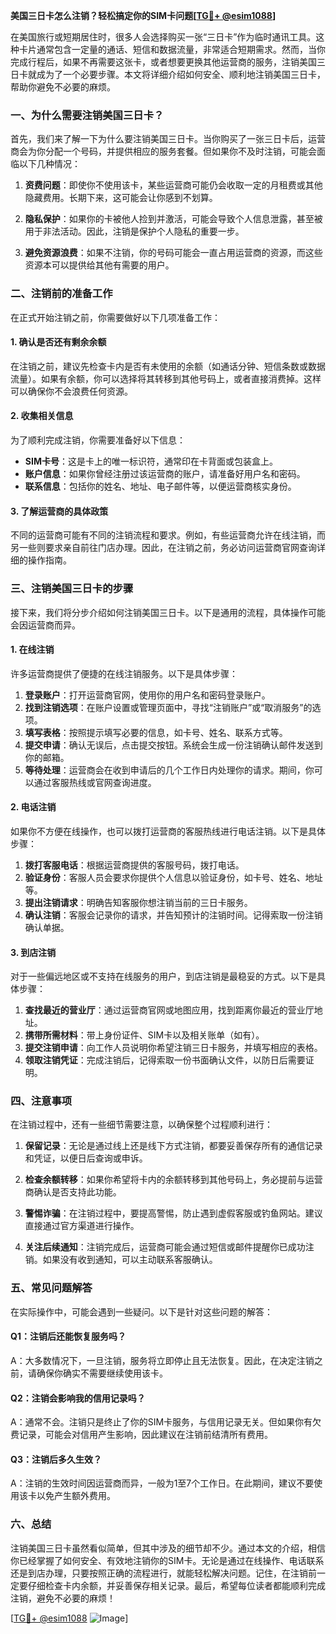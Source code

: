 **美国三日卡怎么注销？轻松搞定你的SIM卡问题[[TG💪+ @esim1088](https://t.me/s/esim1088)]**

在美国旅行或短期居住时，很多人会选择购买一张“三日卡”作为临时通讯工具。这种卡片通常包含一定量的通话、短信和数据流量，非常适合短期需求。然而，当你完成行程后，如果不再需要这张卡，或者想要更换其他运营商的服务，注销美国三日卡就成为了一个必要步骤。本文将详细介绍如何安全、顺利地注销美国三日卡，帮助你避免不必要的麻烦。

### **一、为什么需要注销美国三日卡？**

首先，我们来了解一下为什么要注销美国三日卡。当你购买了一张三日卡后，运营商会为你分配一个号码，并提供相应的服务套餐。但如果你不及时注销，可能会面临以下几种情况：

1. **资费问题**：即使你不使用该卡，某些运营商可能仍会收取一定的月租费或其他隐藏费用。长期下来，这可能会让你感到不划算。
   
2. **隐私保护**：如果你的卡被他人捡到并激活，可能会导致个人信息泄露，甚至被用于非法活动。因此，注销是保护个人隐私的重要一步。

3. **避免资源浪费**：如果不注销，你的号码可能会一直占用运营商的资源，而这些资源本可以提供给其他有需要的用户。

### **二、注销前的准备工作**

在正式开始注销之前，你需要做好以下几项准备工作：

#### **1. 确认是否还有剩余余额**
在注销之前，建议先检查卡内是否有未使用的余额（如通话分钟、短信条数或数据流量）。如果有余额，你可以选择将其转移到其他号码上，或者直接消费掉。这样可以确保你不会浪费任何资源。

#### **2. 收集相关信息**
为了顺利完成注销，你需要准备好以下信息：
- **SIM卡号**：这是卡上的唯一标识符，通常印在卡背面或包装盒上。
- **账户信息**：如果你曾经注册过该运营商的账户，请准备好用户名和密码。
- **联系信息**：包括你的姓名、地址、电子邮件等，以便运营商核实身份。

#### **3. 了解运营商的具体政策**
不同的运营商可能有不同的注销流程和要求。例如，有些运营商允许在线注销，而另一些则要求亲自前往门店办理。因此，在注销之前，务必访问运营商官网查询详细的操作指南。

### **三、注销美国三日卡的步骤**

接下来，我们将分步介绍如何注销美国三日卡。以下是通用的流程，具体操作可能会因运营商而异。

#### **1. 在线注销**
许多运营商提供了便捷的在线注销服务。以下是具体步骤：

1. **登录账户**：打开运营商官网，使用你的用户名和密码登录账户。
2. **找到注销选项**：在账户设置或管理页面中，寻找“注销账户”或“取消服务”的选项。
3. **填写表格**：按照提示填写必要的信息，如卡号、姓名、联系方式等。
4. **提交申请**：确认无误后，点击提交按钮。系统会生成一份注销确认邮件发送到你的邮箱。
5. **等待处理**：运营商会在收到申请后的几个工作日内处理你的请求。期间，你可以通过客服热线或官网查询进度。

#### **2. 电话注销**
如果你不方便在线操作，也可以拨打运营商的客服热线进行电话注销。以下是具体步骤：

1. **拨打客服电话**：根据运营商提供的客服号码，拨打电话。
2. **验证身份**：客服人员会要求你提供个人信息以验证身份，如卡号、姓名、地址等。
3. **提出注销请求**：明确告知客服你想注销当前的三日卡服务。
4. **确认注销**：客服会记录你的请求，并告知预计的注销时间。记得索取一份注销确认单据。

#### **3. 到店注销**
对于一些偏远地区或不支持在线服务的用户，到店注销是最稳妥的方式。以下是具体步骤：

1. **查找最近的营业厅**：通过运营商官网或地图应用，找到距离你最近的营业厅地址。
2. **携带所需材料**：带上身份证件、SIM卡以及相关账单（如有）。
3. **提交注销申请**：向工作人员说明你希望注销三日卡服务，并填写相应的表格。
4. **领取注销凭证**：完成注销后，记得索取一份书面确认文件，以防日后需要证明。

### **四、注意事项**

在注销过程中，还有一些细节需要注意，以确保整个过程顺利进行：

1. **保留记录**：无论是通过线上还是线下方式注销，都要妥善保存所有的通信记录和凭证，以便日后查询或申诉。
   
2. **检查余额转移**：如果你希望将卡内的余额转移到其他号码上，务必提前与运营商确认是否支持此功能。

3. **警惕诈骗**：在注销过程中，要提高警惕，防止遇到虚假客服或钓鱼网站。建议直接通过官方渠道进行操作。

4. **关注后续通知**：注销完成后，运营商可能会通过短信或邮件提醒你已成功注销。如果没有收到通知，可以主动联系客服确认。

### **五、常见问题解答**

在实际操作中，可能会遇到一些疑问。以下是针对这些问题的解答：

#### **Q1：注销后还能恢复服务吗？**
A：大多数情况下，一旦注销，服务将立即停止且无法恢复。因此，在决定注销之前，请确保你确实不需要继续使用该卡。

#### **Q2：注销会影响我的信用记录吗？**
A：通常不会。注销只是终止了你的SIM卡服务，与信用记录无关。但如果你有欠费记录，可能会对信用产生影响，因此建议在注销前结清所有费用。

#### **Q3：注销后多久生效？**
A：注销的生效时间因运营商而异，一般为1至7个工作日。在此期间，建议不要使用该卡以免产生额外费用。

### **六、总结**

注销美国三日卡虽然看似简单，但其中涉及的细节却不少。通过本文的介绍，相信你已经掌握了如何安全、有效地注销你的SIM卡。无论是通过在线操作、电话联系还是到店办理，只要按照正确的流程进行，就能轻松解决问题。记住，在注销前一定要仔细检查卡内余额，并妥善保存相关记录。最后，希望每位读者都能顺利完成注销，避免不必要的麻烦！

[[TG💪+ @esim1088](https://t.me/s/esim1088) ![Image](https://i.postimg.cc/4NQfJmqS/Snipaste-2025-05-13-00-14-12.png)]